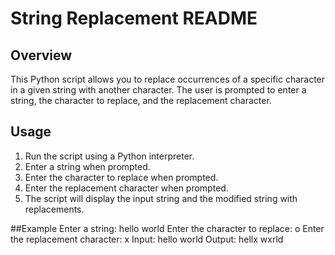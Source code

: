# String Replacement README

## Overview
This Python script allows you to replace occurrences of a specific character in a given string with another character. The user is prompted to enter a string, the character to replace, and the replacement character.

## Usage
1. Run the script using a Python interpreter.
2. Enter a string when prompted.
3. Enter the character to replace when prompted.
4. Enter the replacement character when prompted.
5. The script will display the input string and the modified string with replacements.

##Example
Enter a string: hello world
Enter the character to replace: o
Enter the replacement character: x
Input: hello world
Output: hellx wxrld
